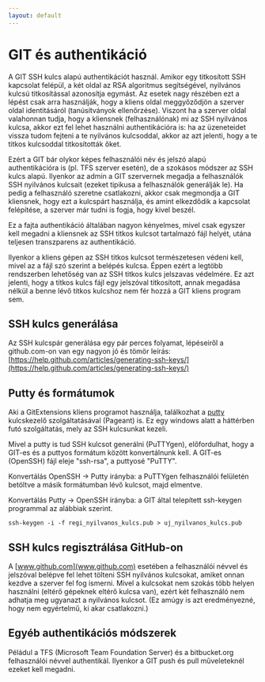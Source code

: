 ```yaml
---
layout: default
---
```


# GIT és authentikáció

A GIT SSH kulcs alapú authentikációt használ. Amikor egy titkosított SSH kapcsolat felépül, a két oldal az RSA algoritmus segítségével, nyilvános kulcsú titkosítással azonosítja egymást. Az esetek nagy részében ezt a lépést csak arra használják, hogy a kliens oldal meggyőződjön a szerver oldal identitásáról (tanúsítványok ellenőrzése). Viszont ha a szerver oldal valahonnan tudja, hogy a kliensnek (felhasználónak) mi az SSH nyilvános kulcsa, akkor ezt fel lehet használni authentikációra is: ha az üzeneteidet vissza tudom fejteni a te nyilvános kulcsoddal, akkor az azt jelenti, hogy a te titkos kulcsoddal titkosították őket.

Ezért a GIT bár olykor képes felhasználói név és jelszó alapú authentikációra is (pl. TFS szerver esetén), de a szokásos módszer az SSH kulcs alapú. Ilyenkor az admin a GIT szervernek megadja a felhasználók SSH nyilvános kulcsait (ezeket tipikusa a felhasználók generálják le). Ha pedig a felhasználó szeretne csatlakozni, akkor csak megmondja a GIT kliensnek, hogy ezt a kulcspárt használja, és amint elkezdődik a kapcsolat felépítése, a szerver már tudni is fogja, hogy kivel beszél.

Ez a fajta authentikáció általában nagyon kényelmes, mivel csak egyszer kell megadni a kliensnek az SSH titkos kulcsot tartalmazó fájl helyét, utána teljesen transzparens az authentikáció.

Ilyenkor a kliens gépen az SSH titkos kulcsot természetesen védeni kell, mivel az a fájl szó szerint a belépés kulcsa. Éppen ezért a legtöbb rendszerben lehetőség van az SSH titkos kulcs jelszavas védelmére. Ez azt jelenti, hogy a titkos kulcs fájl egy jelszóval titkosított, annak megadása nélkül a benne lévő titkos kulcshoz nem fér hozzá a GIT kliens program sem.

## SSH kulcs generálása

Az SSH kulcspár generálása egy pár perces folyamat, lépéseiről a github.com-on van egy nagyon jó és tömör leírás:
[https://help.github.com/articles/generating-ssh-keys/](https://help.github.com/articles/generating-ssh-keys/)

## Putty és formátumok

Aki a GitExtensions kliens programot használja, találkozhat a [putty](http://www.putty.org/) kulcskezelő szolgáltatásával (Pageant) is. Ez egy windows alatt a háttérben futó szolgáltatás, mely az SSH kulcsunkat kezeli.

Mivel a putty is tud SSH kulcsot generálni (PuTTYgen), előfordulhat, hogy a GIT-es és a puttyos formátum között konvertálnunk kell. A GIT-es (OpenSSH) fájl eleje "ssh-rsa", a puttyosé "PuTTY".

Konvertálás OpenSSH -> Putty irányba: a PuTTYgen felhasználói felületén betöltve a másik formátumban lévő kulcsot, majd elmentve.

Konvertálás Putty -> OpenSSH irányba: a GIT által telepített ssh-keygen programmal az alábbiak szerint.

    ssh-keygen -i -f regi_nyilvanos_kulcs.pub > uj_nyilvanos_kulcs.pub

## SSH kulcs regisztrálása GitHub-on

A [www.github.com](www.github.com) esetében a felhasználói névvel és jelszóval belépve fel lehet tölteni SSH nyilvános kulcsokat, amiket onnan kezdve a szerver fel fog ismerni. Mivel a kulcsokat nem szokás több helyen használni (eltérő gépeknek eltérő kulcsa van), ezért két felhasználó nem adhatja meg ugyanazt a nyilvános kulcsot. (Ez amúgy is azt eredményezné, hogy nem egyértelmű, ki akar csatlakozni.)

## Egyéb authentikációs módszerek

Péládul a TFS (Microsoft Team Foundation Server) és a bitbucket.org felhasználói névvel authentikál. Ilyenkor a GIT push és pull műveleteknél ezeket kell megadni.
